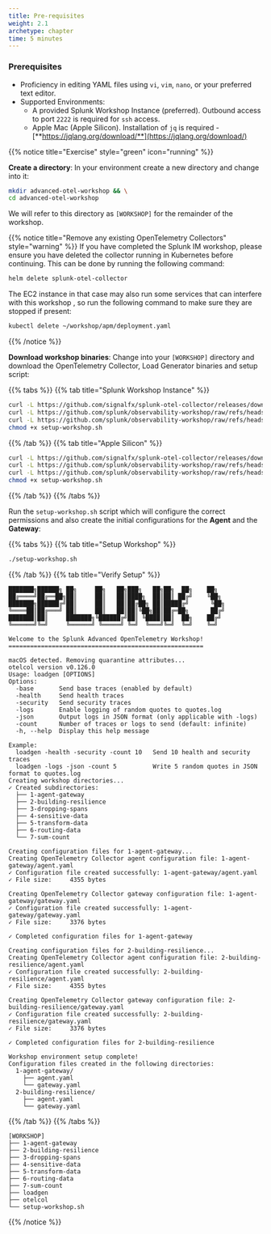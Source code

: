 ```yaml
---
title: Pre-requisites
weight: 2.1
archetype: chapter
time: 5 minutes
---
```


### Prerequisites

- Proficiency in editing YAML files using `vi`, `vim`, `nano`, or your preferred text editor.
- Supported Environments:
  - A provided Splunk Workshop Instance (preferred). Outbound access to port `2222` is required for `ssh` access.
  - Apple Mac (Apple Silicon). Installation of `jq` is required - [**https://jqlang.org/download/**](https://jqlang.org/download/)

{{% notice title="Exercise" style="green" icon="running" %}}

**Create a directory**: In your environment create a new directory and change into it:

``` bash
mkdir advanced-otel-workshop && \
cd advanced-otel-workshop
```

We will refer to this directory as `[WORKSHOP]` for the remainder of the workshop.

{{% notice title="Remove any existing OpenTelemetry Collectors" style="warning" %}}
If you have completed the Splunk IM workshop, please ensure you have deleted the collector running in Kubernetes before continuing. This can be done by running the following command:

``` bash
helm delete splunk-otel-collector
```

The EC2 instance in that case may also run some services that can interfere with this workshop , so run the following command to make sure they are stopped if present:

``` bash
kubectl delete ~/workshop/apm/deployment.yaml
```

{{% /notice %}}

**Download workshop binaries**: Change into your `[WORKSHOP]` directory and download the OpenTelemetry Collector, Load Generator binaries and setup script:

{{% tabs %}}
{{% tab title="Splunk Workshop Instance" %}}

```bash
curl -L https://github.com/signalfx/splunk-otel-collector/releases/download/v{{< otel-version >}}/otelcol_linux_amd64 -o otelcol && \
curl -L https://github.com/splunk/observability-workshop/raw/refs/heads/main/workshop/ninja/advanced-otel/loadgen/build/loadgen-linux-amd64 -o loadgen && \
curl -L https://github.com/splunk/observability-workshop/raw/refs/heads/main/workshop/ninja/advanced-otel/setup-workshop.sh -o setup-workshop.sh && \
chmod +x setup-workshop.sh
```

{{% /tab %}}
{{% tab title="Apple Silicon" %}}

```bash
curl -L https://github.com/signalfx/splunk-otel-collector/releases/download/v{{< otel-version >}}/otelcol_darwin_arm64 -o otelcol && \
curl -L https://github.com/splunk/observability-workshop/raw/refs/heads/main/workshop/ninja/advanced-otel/loadgen/build/loadgen-darwin-arm64 -o loadgen && \
curl -L https://github.com/splunk/observability-workshop/raw/refs/heads/main/workshop/ninja/advanced-otel/setup-workshop.sh -o setup-workshop.sh && \
chmod +x setup-workshop.sh
```

<!--
{{% notice style="warning" title="macOS Users" icon="desktop" %}}
Before running the binaries on macOS, you need to remove the quarantine attribute that macOS applies to downloaded files. This step ensures they can execute without restrictions.

Run the following command in your terminal:

```bash { title="Remove Quarantine Attribute"}
xattr -dr com.apple.quarantine otelcol && \
xattr -dr com.apple.quarantine loadgen
```

{{% /notice %}}
-->
{{% /tab %}}
{{% /tabs %}}

<!--
**Update file permissions**: Once downloaded, update the file permissions to make all files executable:

```bash
chmod +x otelcol loadgen setup-workshop.sh && \
./otelcol -v && \
./loadgen --help && \
./setup-workshop.sh
```
-->

Run the `setup-workshop.sh` script which will configure the correct permissions and also create the initial configurations for the **Agent** and the **Gateway**:

{{% tabs %}}
{{% tab title="Setup Workshop" %}}

```bash
./setup-workshop.sh
```

{{% /tab %}}
{{% tab title="Verify Setup" %}}

```text
███████╗██████╗ ██╗     ██╗   ██╗███╗   ██╗██╗  ██╗    ██╗
██╔════╝██╔══██╗██║     ██║   ██║████╗  ██║██║ ██╔╝    ╚██╗
███████╗██████╔╝██║     ██║   ██║██╔██╗ ██║█████╔╝      ╚██╗
╚════██║██╔═══╝ ██║     ██║   ██║██║╚██╗██║██╔═██╗      ██╔╝
███████║██║     ███████╗╚██████╔╝██║ ╚████║██║  ██╗    ██╔╝
╚══════╝╚═╝     ╚══════╝ ╚═════╝ ╚═╝  ╚═══╝╚═╝  ╚═╝    ╚═╝

Welcome to the Splunk Advanced OpenTelemetry Workshop!
======================================================

macOS detected. Removing quarantine attributes...
otelcol version v0.126.0
Usage: loadgen [OPTIONS]
Options:
  -base       Send base traces (enabled by default)
  -health     Send health traces
  -security   Send security traces
  -logs       Enable logging of random quotes to quotes.log
  -json       Output logs in JSON format (only applicable with -logs)
  -count      Number of traces or logs to send (default: infinite)
  -h, --help  Display this help message

Example:
  loadgen -health -security -count 10   Send 10 health and security traces
  loadgen -logs -json -count 5          Write 5 random quotes in JSON format to quotes.log
Creating workshop directories...
✓ Created subdirectories:
  ├── 1-agent-gateway
  ├── 2-building-resilience
  ├── 3-dropping-spans
  ├── 4-sensitive-data
  ├── 5-transform-data
  ├── 6-routing-data
  └── 7-sum-count

Creating configuration files for 1-agent-gateway...
Creating OpenTelemetry Collector agent configuration file: 1-agent-gateway/agent.yaml
✓ Configuration file created successfully: 1-agent-gateway/agent.yaml
✓ File size:     4355 bytes

Creating OpenTelemetry Collector gateway configuration file: 1-agent-gateway/gateway.yaml
✓ Configuration file created successfully: 1-agent-gateway/gateway.yaml
✓ File size:     3376 bytes

✓ Completed configuration files for 1-agent-gateway

Creating configuration files for 2-building-resilience...
Creating OpenTelemetry Collector agent configuration file: 2-building-resilience/agent.yaml
✓ Configuration file created successfully: 2-building-resilience/agent.yaml
✓ File size:     4355 bytes

Creating OpenTelemetry Collector gateway configuration file: 2-building-resilience/gateway.yaml
✓ Configuration file created successfully: 2-building-resilience/gateway.yaml
✓ File size:     3376 bytes

✓ Completed configuration files for 2-building-resilience

Workshop environment setup complete!
Configuration files created in the following directories:
  1-agent-gateway/
    ├── agent.yaml
    └── gateway.yaml
  2-building-resilience/
    ├── agent.yaml
    └── gateway.yaml
```

{{% /tab %}}
{{% /tabs %}}

```text { title="Initial Directory Structure" }
[WORKSHOP]
├── 1-agent-gateway
├── 2-building-resilience
├── 3-dropping-spans
├── 4-sensitive-data
├── 5-transform-data
├── 6-routing-data
├── 7-sum-count
├── loadgen
├── otelcol
└── setup-workshop.sh
```

<!--
{{% notice note %}}
Having access to [**jq**](https://jqlang.org/download/) is recommended (installed by default on Splunk workshop instances). This lightweight command-line tool helps process and format JSON data, making it easier to inspect traces, metrics, and logs from the OpenTelemetry Collector.
{{% /notice %}}
-->
{{% /notice %}}
